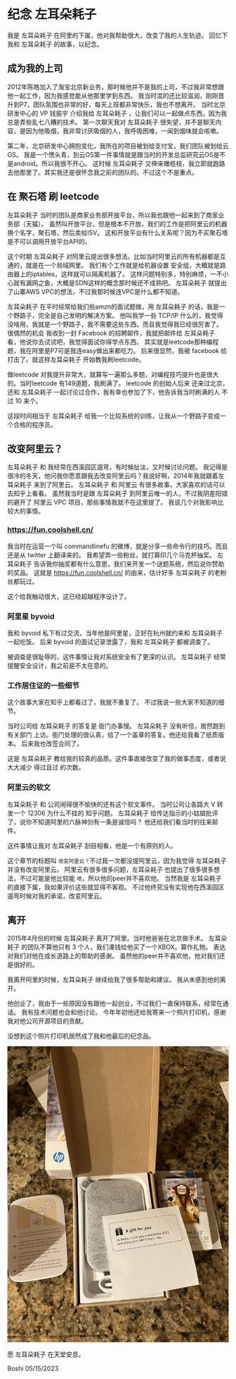 # 纪念 左耳朵耗子 

我是  左耳朵耗子  在阿里的下属，他对我帮助很大，改变了我的人生轨迹。
回忆下我和 左耳朵耗子 的故事，以纪念。

## 成为我的上司
2012年陈皓加入了淘宝北京新业务，那时候他并不是我的上司，不过我非常想跟他一起工作，因为我感觉能从他那里学到东西。
我当时混的还比较滋润，刚刚晋升到P7，团队氛围也非常的好，每天上班都非常快乐，我也不想离开。
当时北京研发中心的 VP 钱振宇 介绍我给 左耳朵耗子 ，让我们可以一起做点东西，因为我总是弄些乱七八糟的技术。
第一次聊天我对 左耳朵耗子 很失望，并不是聊天内容，是因为他吸烟，我非常讨厌吸烟的人，我呼吸困难，一闻到烟味就会咳嗽。

第二年，北京研发中心拥抱变化，我所在的项目被划给支付宝，我们团队被划给云OS。
我是一个愣头青，到云OS第一件事情就是跟当时的开发总监研究云OS是不是android。所以我很不开心。
这时候  左耳朵耗子 又伸来橄榄枝，我立即就跑路去他那里了。其实我还是很怀念我之前的团队的。不过这个不是重点。


## 在 聚石塔 刷 leetcode
左耳朵耗子 当时的团队是商家业务部开放平台，所以我也跟他一起来到了商家业务部（天猫）。
虽然叫开放平台，但是根本不开放，我们的工作是把阿里云的机器换个名字，聚石塔，然后卖给ISV。
这和开放平台有什么关系呢？因为不买聚石塔是不可以调用开放平台API的。

这个时期 左耳朵耗子 对阿里云提出很多想法。比如当时阿里云的所有机器都是互通的，就是在一个局域网里。
我们有个工作就是给机器设置 安全组，大概就是路由器上的iptables，这样就可以隔离机器了。
这样问题特别多，特别麻烦，一不小心就有漏网之鱼，大概是SDN这样的概念那时候还不成熟吧。
左耳朵耗子 就提出了山寨AWS VPC的想法，不过我那时候连VPC是什么都不知道。


左耳朵耗子 在平时经常给我们些amzn的面试题做，用 左耳朵耗子 的话，我是一个野路子，完全是自己发明的解决方案。
他叫我学一些 TCP/IP 什么的，我觉得没啥用，我就是一个野路子，我不需要这些东西。而且我觉得我已经很厉害了。
很偶然的机会 我收到一封 Facebook 的招聘邮件，我就把邮件给 左耳朵耗子 看，他说你去试试吧，我觉得面试你得学点东西。
其实就是leetcode那种编程题，我在阿里是P7可是我连easy做出来都吃力。
后来很显然，我被 facebook 给打击了。就这样左耳朵耗子 开始教我刷leetcode。

做leetcode 对我提升非常大，就算写一遍那么多题，对编程技巧提升也是很大的。当时leetcode 有149道题，我刷满了。
leetcode 的创始人后来 还来过北京，还和 左耳朵耗子 一起讨论过合作，我有幸也参加了下，他告诉我当时刷满的人 不过 10 来个。


这段时间相当于 左耳朵耗子 给我一个比较系统的训练，让我从一个野路子变成一个合格的程序员。


## 改变阿里云？
左耳朵耗子 和 我经常在西溪园区遛弯，有时候扯淡，又时候讨论问题。
我记得是很冷的冬天，他问我你愿意跟我去改变阿里云吗？我说好啊，2014年我就跟着左耳朵耗子 来到了阿里云。
左耳朵耗子 和 阿里云 有很多故事，大家喜欢的话可以去知乎上看看。
虽然我当时是跟 左耳朵耗子 到阿里云唯一的人，不过我阴差阳错的避开了 阿里云 VPC 项目，那些事情我就不在这里提了。
我说几个对我影响比较大的事情。

### https://fun.coolshell.cn/
我当时在运营一个叫 commandlinefu 的微博，就是分享一些命令行的技巧。而且还是从 twitter 上翻译来的。
我希望弄一些粉丝，就打算印几个马克杯抽奖。
左耳朵耗子 告诉我你抽奖都有什么意思，我们来开发一个谜题系统，然后说你赞助的奖品。
这就是 https://fun.coolshell.cn/ 的由来，估计好多 左耳朵耗子 的老粉丝都玩过。

这个给我触动很大，这已经超越程序设计了。

### 阿里星 byvoid
我和 byvoid 私下有过交流，当年他是阿里星，正好在杭州就约来和 左耳朵耗子 一起吃饭。
后来 byvoid 的面试记录泄露了，我和 左耳朵耗子 都被调查了。

被调查是很耻辱的，这件事情让我对系统安全有了更深的认识。
左耳朵耗子 经常提醒安全设计，我之前是不太在意的。

### 工作居住证的一些细节
这个故事大家在知乎上都看过了，我就不重复了。
不过我说一些大家不知道的细节。

当时公司给 左耳朵耗子 的答复是 衙门办事慢。
左耳朵耗子 没有听信，居然跑到有关部门 上访。衙门处理的很认真，给了一个盖章的答复。他还给我看了纸质版本。
后来我也改签合同了。

这是 左耳朵耗子 教给我的较真的品质。这件事直接改变了我的做事态度，或者说大大减少 得过且过 的次数。

### 阿里云的软文
左耳朵耗子 和 公司闹得很不愉快的还有这个软文事件。
当时公司让各路大 V 转发一个 12306 为什么不挂的 知乎问题。
左耳朵耗子 给传达指示的小姑娘批评了，说你不知道阿里的六脉神剑有一条是诚信吗？
他还给我们看当时的往来邮件。

这件事情让我对 左耳朵耗子 刮目相看，他是一个有原则的人。


这个章节的标题叫 `改变阿里云？`不过我一次都没提阿里云，因为我觉得 左耳朵耗子 并没有改变阿里云。
阿里云有很多很多问题，左耳朵耗子 也提出了很多很多想法，不过可能是他比较能 `喷`，所以他的peer并不喜欢他。
当然我是 左耳朵耗子 的直接下属，我如果评价这些就显得不客观。
不过他终究没有实现他在西溪园区遛弯时候对我的承诺，改变阿里云。

## 离开
2015年4月份的时候 左耳朵耗子 离开了阿里。当时他爸爸在北京做手术。
左耳朵耗子 的团队不算他只有 3 个人，我们凑钱给他买了一个XBOX。算作礼物。
表达对我们对他在成长道路上的帮助的感谢。
虽然他的peer并不喜欢他，他对我们还是很好的。

我离开阿里的时候，左耳朵耗子 继续给我了很多帮助和建议。
我从未感到他的离开。


他创业了，我由于一些原因没有跟他一起创业，不过我们一直保持联系，经常在通话。
我有技术问题也会和他讨论。
今年年初他还给我寄来一个照片打印机，感谢我对他公司开源项目的贡献。

没想到这个照片打印机居然成了我和他最后的纪念品。

![照片打印机](./images/hp.jpg)

愿 左耳朵耗子 在天堂安息。


Boshi 05/15/2023 